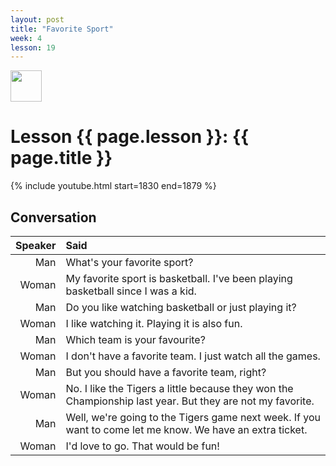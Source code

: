 ```yaml
---
layout: post
title: "Favorite Sport"
week: 4
lesson: 19
---
```


<a href="/"><img src="/assets/logo.svg" width="50"></a>

# Lesson {{ page.lesson }}: {{ page.title }}

{% include youtube.html start=1830 end=1879 %}

## Conversation

Speaker | Said
---: | :---
Man | What's your favorite sport?
Woman | My favorite sport is basketball. I've been playing basketball since I was a kid.
Man | Do you like watching basketball or just playing it?
Woman | I like watching it. Playing it is also fun.
Man | Which team is your favourite?
Woman | I don't have a favorite team. I just watch all the games.
Man | But you should have a favorite team, right?
Woman | No. I like the Tigers a little because they won the Championship last year. But they are not my favorite.
Man | Well, we're going to the Tigers game next week. If you want to come let me know. We have an extra ticket.
Woman | I'd love to go. That would be fun!
